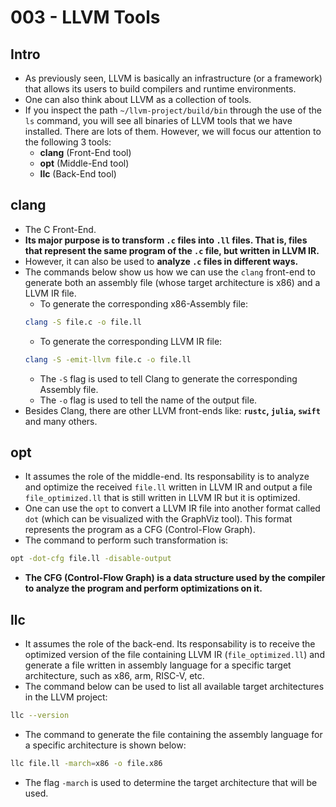 # 003 - LLVM Tools

## Intro
* As previously seen, LLVM is basically an infrastructure (or a framework) that allows its users to build compilers and runtime environments.
* One can also think about LLVM as a collection of tools.
* If you inspect the path ```~/llvm-project/build/bin``` through the use of the ```ls``` command, you will see all binaries of LLVM tools that we have installed. There are lots of them. However, we will focus our attention to the following 3 tools:
  * __clang__ (Front-End tool)
  * __opt__ (Middle-End tool)
  * __llc__ (Back-End tool)

## clang
* The C Front-End.
* __Its major purpose is to transform ```.c``` files into ```.ll``` files. That is, files that represent the same program of the ```.c``` file, but written in LLVM IR.__
* However, it can also be used to __analyze ```.c``` files in different ways.__
* The commands below show us how we can use the ```clang``` front-end to generate both an assembly file (whose target architecture is x86) and a LLVM IR file.
  * To generate the corresponding x86-Assembly file:
  ```sh
  clang -S file.c -o file.ll
  ```
  * To generate the corresponding LLVM IR file:
  ```sh
  clang -S -emit-llvm file.c -o file.ll
  ```
  * The ```-S``` flag is used to tell Clang to generate the corresponding Assembly file.
  * The ```-o``` flag is used to tell the name of the output file.
* Besides Clang, there are other LLVM front-ends like: __```rustc```, ```julia```, ```swift```__ and many others.

## opt
* It assumes the role of the middle-end. Its responsability is to analyze and optimize the received ```file.ll``` written in LLVM IR and output a file ```file_optimized.ll``` that is still written in LLVM IR but it is optimized.
* One can use the ```opt``` to convert a LLVM IR file into another format called ```dot``` (which can be visualized with the GraphViz tool). This format represents the program as a CFG (Control-Flow Graph).
* The command to perform such transformation is:
```sh
opt -dot-cfg file.ll -disable-output
```
* __The CFG (Control-Flow Graph) is a data structure used by the compiler to analyze the program and perform optimizations on it.__

## llc
* It assumes the role of the back-end. Its responsability is to receive the optimized version of the file containing LLVM IR (```file_optimized.ll```) and generate a file written in assembly language for a specific target architecture, such as x86, arm, RISC-V, etc.
* The command below can be used to list all available target architectures in the LLVM project:
```sh
llc --version
```
* The command to generate the file containing the assembly language for a specific architecture is shown below:
```sh
llc file.ll -march=x86 -o file.x86
```
* The flag ```-march``` is used to determine the target architecture that will be used.
